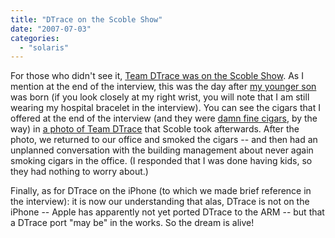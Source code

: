 ```yaml
---
title: "DTrace on the Scoble Show"
date: "2007-07-03"
categories: 
  - "solaris"
---
```


For those who didn't see it, [Team DTrace was on the Scoble Show](http://scobleizer.com/2007/07/03/a-conversation-with-suns-dtrace-team). As I mention at the end of the interview, this was the day after [my younger son](http://dtrace.org/blogs/bmc/alexander_morgan_gaffikin_cantrill) was born (if you look closely at my right wrist, you will note that I am still wearing my hospital bracelet in the interview). You can see the cigars that I offered at the end of the interview (and they were [damn fine cigars](http://www.cigarworld.com/brands/macanudo/macanudo_index.cfm), by the way) in [a photo of Team DTrace](http://www.flickr.com/photos/35034363287@N01/566408503/) that Scoble took afterwards. After the photo, we returned to our office and smoked the cigars -- and then had an unplanned conversation with the building management about never again smoking cigars in the office. (I responded that I was done having kids, so they had nothing to worry about.)

Finally, as for DTrace on the iPhone (to which we made brief reference in the interview): it is now our understanding that alas, DTrace is not on the iPhone -- Apple has apparently not yet ported DTrace to the ARM -- but that a DTrace port "may be" in the works. So the dream is alive!

